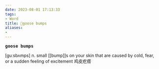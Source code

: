 ```yaml
---
date: 2023-08-01 17:13:33
tags: 
- Word
title: 📖goose bumps
aliases: 
- 
---
```


<pre><strong>goose bumps</strong></pre>

[guːsbʌmps]
n. small [[bump]]s on your skin that are caused by cold, fear, or a sudden feeling of excitement 鸡⽪疙瘩
